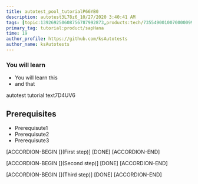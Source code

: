```yaml
---
title: autotest_pool_tutorialP66YB0
description: autotest3L78z6_10/27/2020 3:40:41 AM
tags: [topic:139269250608756787992873,products:tech/73554900100700000996,tutorial:experience/advanced]
primary_tag: tutorial:product/sapHana
time: 19
author_profile: https://github.com/ksAutotests
author_name: ksAutotests
---
```

### You will learn
- You will learn this
- and that

autotest tutorial text7D4UV6

## Prerequisites
- Prerequisute1
- Prerequisute2
- Prerequisute3

[ACCORDION-BEGIN [](First step)]
[DONE]
[ACCORDION-END]

[ACCORDION-BEGIN [](Second step)]
[DONE]
[ACCORDION-END]

[ACCORDION-BEGIN [](Third step)]
[DONE]
[ACCORDION-END]

